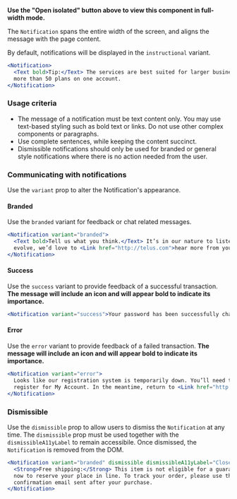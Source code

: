 **Use the "Open isolated" button above to view this component in full-width mode.**

The `Notification` spans the entire width of the screen, and aligns the message with the page content.

By default, notifications will be displayed in the `instructional` variant.

```jsx { "props": { "className": "docs_full-width-playground" } }
<Notification>
  <Text bold>Tip:</Text> The services are best suited for larger business organizations ordering
  more than 50 plans on one account.
</Notification>
```

### Usage criteria

* The message of a notification must be text content only. You may use text-based styling such as bold text or links. Do
  not use other complex components or paragraphs.
* Use complete sentences, while keeping the content succinct.
* Dismissible notifications should only be used for branded or general style notifications where there is no action needed from the user.

### Communicating with notifications

Use the `variant` prop to alter the Notification's appearance.

#### Branded

Use the `branded` variant for feedback or chat related messages.

```jsx { "props": { "className": "docs_full-width-playground" } }
<Notification variant="branded">
  <Text bold>Tell us what you think.</Text> It’s in our nature to listen. As TELUS.com continues to
  evolve, we’d love to <Link href="http://telus.com">hear more from you</Link>.
</Notification>
```

#### Success

Use the `success` variant to provide feedback of a successful transaction. **The message will include an icon and will
appear bold to indicate its importance.**

```jsx { "props": { "className": "docs_full-width-playground" } }
<Notification variant="success">Your password has been successfully changed.</Notification>
```

#### Error

Use the `error` variant to provide feedback of a failed transaction. **The message will include an icon and will appear
bold to indicate its importance.**

```jsx { "props": { "className": "docs_full-width-playground" } }
<Notification variant="error">
  Looks like our registration system is temporarily down. You’ll need to come back another time to
  register for My Account. In the meantime, return to <Link href="http://telus.com">TELUS.com</Link>.
</Notification>
```

### Dismissible

Use the `dismissible` prop to allow users to dismiss the `Notification` at any time. The `dismissible` prop must be used together with the `dismissibleA11yLabel` to remain accessibile. Once dismissed, the `Notification` is removed from the DOM.

```jsx { "props": { "className": "docs_full-width-playground" } }
<Notification variant="branded" dismissible dismissibleA11yLabel="Close">
  <Strong>Free shipping:</Strong> This item is not eligible for a guaranteed delivery date. Order
  now to reserve your place in line. To track your order, please use the order tracking tool in the
  confirmation email sent after your purchase.
</Notification>
```
